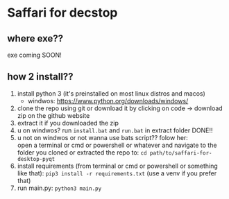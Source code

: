 # Saffari for decstop

## where exe??

exe coming SOON!

## how 2 install??

1. install python 3 (it's preinstalled on most linux distros and macos)
     - windwos: https://www.python.org/downloads/windows/
2. clone the repo using git or download it by clicking on code -> download zip on the github website
3. extract it if you downloaded the zip
4. u on windwos? run `install.bat` and `run.bat` in extract folder DONE!!
5. u not on windwos or not wanna use bats script?? folow her:  
open a terminal or cmd or powershell or whatever and navigate to the folder you cloned or extracted the repo to: `cd path/to/saffari-for-desktop-pyqt`
6. install requirements (from terminal or cmd or powershell or something like that): `pip3 install -r requirements.txt` (use a venv if you prefer that)
7. run main.py: `python3 main.py`
